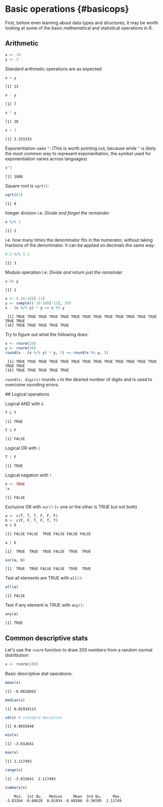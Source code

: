 # Basic operations {#basicops}

First, before even learning about data types and structures, it may be worth looking at some of the basic mathematical and statistical operations in R.



## Arithmetic


```r
x <- 10
y <- 3
```

Standard arithmetic operations are as expected:


```r
x + y
```

```
[1] 13
```

```r
x - y
```

```
[1] 7
```

```r
x * y
```

```
[1] 30
```

```r
x / 3
```

```
[1] 3.333333
```
Exponentiation uses `^`:
(This is worth pointing out, because while `^` is likely the most common way to represent exponentiation, the symbol used for exponentiation varies across languages)


```r
x^3
```

```
[1] 1000
```

Square root is `sqrt()`:


```r
sqrt(81)
```

```
[1] 9
```

Integer division 
i.e. *Divide and forget the remainder*


```r
x %/% 3
```

```
[1] 3
```

i.e. how many times the denominator fits in the numerator, without taking fractions of the denominator. It can be applied on decimals the same way:


```r
9.5 %/% 3.1
```

```
[1] 3
```

Modulo operation
i.e. *Divide and return just the remainder*


```r
x %% y
```

```
[1] 1
```

```r
x <- (-10:10)[-11]
y <- sample((-10:10)[-11], 20)
x - (x %/% y) * y == x %% y
```

```
 [1] TRUE TRUE TRUE TRUE TRUE TRUE TRUE TRUE TRUE TRUE TRUE TRUE TRUE TRUE TRUE
[16] TRUE TRUE TRUE TRUE TRUE
```
Try to figure out what the following does:  


```r
x <- rnorm(20)
y <- rnorm(20)
round(x - (x %/% y) * y, 5) == round(x %% y, 5)
```

```
 [1] TRUE TRUE TRUE TRUE TRUE TRUE TRUE TRUE TRUE TRUE TRUE TRUE TRUE TRUE TRUE
[16] TRUE TRUE TRUE TRUE TRUE
```

<div class="rmdtip">
<p><code>round(x, digits)</code> rounds <code>x</code> to the desired number of digits and is used to overcome rounding errors.</p>
</div>
## Logical operations

Logical AND with `&`


```r
T & T
```

```
[1] TRUE
```


```r
T & F
```

```
[1] FALSE
```

Logical OR with `|`


```r
T | F
```

```
[1] TRUE
```

Logical negation with `!`


```r
x <- TRUE
!x
```

```
[1] FALSE
```

Exclusive OR with `xor()`
(= one or the other is TRUE but not both)


```r
a <- c(T, T, T, F, F, F)
b <- c(F, F, T, F, T, T)
a & b
```

```
[1] FALSE FALSE  TRUE FALSE FALSE FALSE
```

```r
a | b
```

```
[1]  TRUE  TRUE  TRUE FALSE  TRUE  TRUE
```

```r
xor(a, b)
```

```
[1]  TRUE  TRUE FALSE FALSE  TRUE  TRUE
```

Test all elements are TRUE with `all()`:


```r
all(a)
```

```
[1] FALSE
```

Test if any element is TRUE with `any()`:


```r
any(a)
```

```
[1] TRUE
```

## Common descriptive stats

Let's use the `rnorm` function to draw 200 numbers from a random normal distribution:


```r
x <- rnorm(200)
```

Basic descriptive stat operations:


```r
mean(x)
```

```
[1] -0.0828043
```

```r
median(x)
```

```
[1] 0.01934113
```

```r
sd(x) # standard deviation
```

```
[1] 0.9655848
```

```r
min(x)
```

```
[1] -3.032641
```

```r
max(x)
```

```
[1] 2.117493
```

```r
range(x)
```

```
[1] -3.032641  2.117493
```

```r
summary(x)
```

```
    Min.  1st Qu.   Median     Mean  3rd Qu.     Max. 
-3.03264 -0.68628  0.01934 -0.08280  0.56595  2.11749 
```
